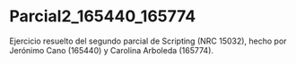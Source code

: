 # Parcial2_165440_165774
 Ejercicio resuelto del segundo parcial de Scripting (NRC 15032), hecho por Jerónimo Cano (165440) y Carolina Arboleda (165774).

